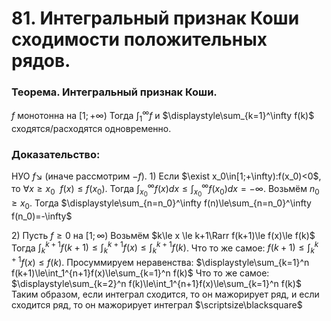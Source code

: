 # 81. Интегральный признак Коши сходимости положительных рядов.

### Теорема. Интегральный признак Коши.
$f$ монотонна на $[1;+\infty)$
Тогда $\displaystyle\int_1^\infty f$ и $\displaystyle\sum_{k=1}^\infty f(k)$ сходятся/расходятся одновременно.

### Доказательство:
НУО $f\searrow$ (иначе рассмотрим $-f$).
$1)~$Если $\exist x_0\in[1;+\infty):f(x_0)<0$, то $\forall x\ge x_0~~f(x)\le f(x_0)$.
Тогда $\displaystyle\int_{x_0}^\infty f(x)dx\le\int_{x_0}^\infty f(x_0)dx=-\infty$.
Возьмём $n_0\ge x_0$. Тогда $\displaystyle\sum_{n=n_0}^\infty f(n)\le\sum_{n=n_0}^\infty f(n_0)=-\infty$

$2)$ Пусть $f\ge0$ на $[1;\infty)$
Возьмём $k\le x \le k+1\Rarr f(k+1)\le f(x)\le f(k)$
Тогда $\displaystyle\int_k^{k+1}f(k+1)\le\int_k^{k+1}f(x)\le \int_k^{k+1}f(k)$.
Что то же самое: $\displaystyle f(k+1)\le\int_k^{k+1}f(x)\le f(k)$.
Просуммируем неравенства:
$\displaystyle\sum_{k=1}^n f(k+1)\le\int_1^{n+1}f(x)\le\sum_{k=1}^n f(k)$
Что то же самое: $\displaystyle\sum_{k=2}^n f(k)\le\int_1^{n+1}f(x)\le\sum_{k=1}^n f(k)$
Таким образом, если интеграл сходится, то он мажорирует ряд, и если сходится ряд, то он мажорирует интеграл  $\scriptsize\blacksquare$
